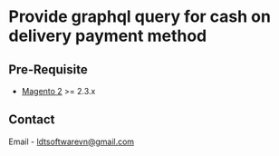 # Provide graphql query for cash on delivery payment method

## Pre-Requisite
* [Magento 2](https://github.com/magento/magento2) >= 2.3.x

## Contact
Email - ldtsoftwarevn@gmail.com

